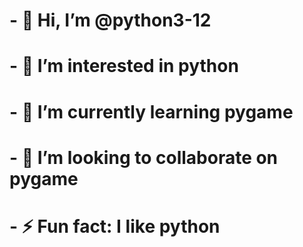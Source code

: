 # - 👋 Hi, I’m @python3-12
# - 👀 I’m interested in python
# - 🌱 I’m currently learning pygame
# - 💞️ I’m looking to collaborate on pygame
# - ⚡ Fun fact: I like python

<!---
python3-12/python3-12 is a ✨ special ✨ repository because its `README.md` (this file) appears on your GitHub profile.
You can click the Preview link to take a look at your changes.
--->

